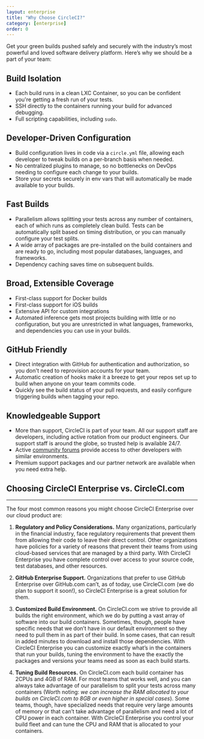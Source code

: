 ```yaml
---
layout: enterprise
title: "Why Choose CircleCI?"
category: [enterprise]
order: 0
---
```


Get your green builds pushed safely and securely with the industry’s most powerful and loved software delivery platform. Here’s why we should be a part of your team:

## Build Isolation
* Each build runs in a clean LXC Container, so you can be confident you're getting a fresh run of your tests.
* SSH directly to the containers running your build for advanced debugging.
* Full scripting capabilities, including `sudo`.

## Developer-Driven Configuration
* Build configuration lives in code via a `circle.yml` file, allowing each developer to tweak builds on a per-branch basis when needed.
* No centralized plugins to manage, so no bottlenecks on DevOps needing to configure each change to your builds.
* Store your secrets securely in env vars that will automatically be made available to your builds.

## Fast Builds
* Parallelism allows splitting your tests across any number of containers, each of which runs as completely clean build. Tests can be automatically split based on timing distribution, or you can manually configure your test splits.
* A wide array of packages are pre-installed on the build containers and are ready to go, including most popular databases, languages, and frameworks.
* Dependency caching saves time on subsequent builds.

## Broad, Extensible Coverage
* First-class support for Docker builds
* First-class support for iOS builds
* Extensive API for custom integrations
* Automated inference gets most projects building with little or no configuration, but you are unrestricted in what languages, frameworks, and dependencies you can use in your builds.

## GitHub Friendly
* Direct integration with GitHub for authentication and authorization, so you don't need to reprovision accounts for your team.
* Automatic creation of hooks make it a breeze to get your repos set up to build when anyone on your team commits code.
* Quickly see the build status of your pull requests, and easily configure triggering builds when tagging your repo.

## Knowledgeable Support
* More than support, CircleCI is part of your team. All our support staff are developers, including active rotation from our product engineers. Our support staff is around the globe, so trusted help is available 24/7.
* Active [community forums](https://discuss.circleci.com/) provide access to other developers with similar environments.
* Premium support packages and our partner network are available when you need extra help.





## Choosing CircleCI Enterprise vs. CircleCI.com
---
The four most common reasons you might choose CircleCI Enterprise over our cloud product are:

1. **Regulatory and Policy Considerations.** Many organizations, particularly in the financial industry, face regulatory requirements that prevent them from allowing their code to leave their direct control. Other organizations have policies for a variety of reasons that prevent their teams from using cloud-based services that are managed by a third party. With CircleCI Enterprise you have complete control over access to your source code, test databases, and other resources.

2. **GitHub Enterprise Support.** Organizations that prefer to use GitHub Enterprise over GitHub.com can’t, as of today, use CircleCI.com (we do plan to support it soon!), so CircleCI Enterprise is a great solution for them.

3. **Customized Build Environment.** On CircleCI.com we strive to provide all builds the right environment, which we do by putting a vast array of software into our build containers. Sometimes, though, people have specific needs that we don’t have in our default environment so they need to pull them in as part of their build. In some cases, that can result in added minutes to download and install those dependencies. With CircleCI Enterprise you can customize exactly what’s in the containers that run your builds, tuning the environment to have the exactly the packages and versions your teams need as soon as each build starts.

4. **Tuning Build Resources.** On CircleCI.com each build container has 2CPUs and 4GB of RAM. For most teams that works well, and you can always take advantage of our parallelism to split your tests across many containers (Worth noting: _we can increase the RAM allocated to your builds on CircleCI.com to 8GB or even higher in special cases_). Some teams, though, have specialized needs that require very large amounts of memory or that can’t take advantage of parallelism and need a lot of CPU power in each container. With CircleCI Enterprise you control your build fleet and can tune the CPU and RAM that is allocated to your containers.
